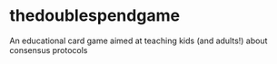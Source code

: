 # thedoublespendgame
An educational card game aimed at teaching kids (and adults!) about consensus protocols
